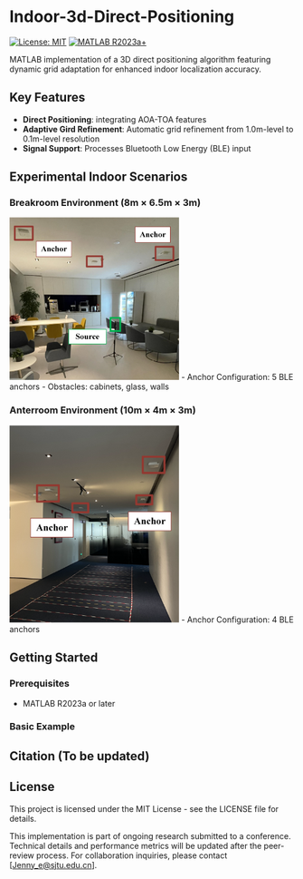 # Indoor-3d-Direct-Positioning

[![License: MIT](https://img.shields.io/badge/License-MIT-blue.svg)](https://opensource.org/licenses/MIT)
[![MATLAB R2023a+](https://img.shields.io/badge/MATLAB-R2023a%2B-blue)](https://www.mathworks.com)

MATLAB implementation of a 3D direct positioning algorithm featuring dynamic grid adaptation for enhanced indoor localization accuracy.

## Key Features
- **Direct Positioning**: integrating AOA-TOA features
- **Adaptive Gird Refinement**: Automatic grid refinement from 1.0m-level to 0.1m-level resolution
- **Signal Support**: Processes Bluetooth Low Energy (BLE) input

## Experimental Indoor Scenarios
### Breakroom Environment (8m × 6.5m × 3m)
<img src="docs/Snapshot_of_Breakroom.png" alt="Breakroom Scenario" width="300">
- Anchor Configuration: 5 BLE anchors
- Obstacles: cabinets, glass, walls

### Anterroom Environment (10m × 4m × 3m)
<img src="docs/Snapshot_of_Anterroom.png" alt="Anterroom Scenario" width="300">
- Anchor Configuration: 4 BLE anchors

## Getting Started
### Prerequisites
- MATLAB R2023a or later

### Basic Example

## Citation (To be updated)


## License
This project is licensed under the MIT License - see the LICENSE file for details.

This implementation is part of ongoing research submitted to a conference. Technical details and performance metrics will be updated after the peer-review process. For collaboration inquiries, please contact [Jenny_e@sjtu.edu.cn].



